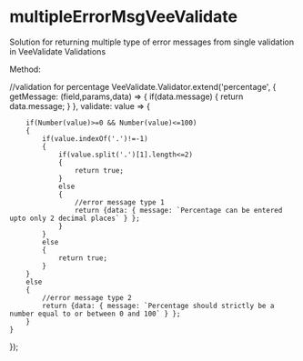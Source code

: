 # multipleErrorMsgVeeValidate
Solution for returning multiple type of error messages from single validation in VeeValidate Validations 


Method:

//validation for percentage
VeeValidate.Validator.extend('percentage', {
	getMessage: (field,params,data) => {
		if(data.message)
		{
			return data.message;
		}
	},
	validate: value => {
		
		if(Number(value)>=0 && Number(value)<=100)
		{
			if(value.indexOf('.')!=-1)
			{
				if(value.split('.')[1].length<=2)
				{
					return true;
				}
				else
				{
					//error message type 1
					return {data: { message: `Percentage can be entered upto only 2 decimal places` } };
				}
			}
			else
			{
				return true;
			}
		}
		else
		{
			//error message type 2
			return {data: { message: `Percentage should strictly be a number equal to or between 0 and 100` } };
		}  
	}
  });
